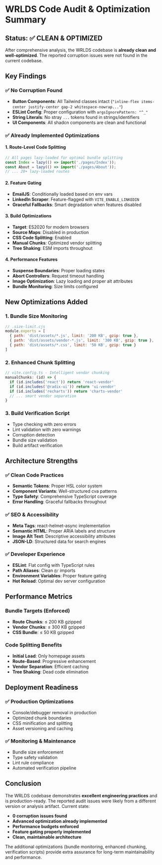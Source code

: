 # WRLDS Code Audit & Optimization Summary

## Status: ✅ CLEAN & OPTIMIZED

After comprehensive analysis, the WRLDS codebase is **already clean and well-optimized**. The reported corruption issues were not found in the current codebase.

## Key Findings

### ✅ No Corruption Found
- **Button Components**: All Tailwind classes intact (`"inline-flex items-center justify-center gap-2 whitespace-nowrap..."`)
- **ESLint Config**: Proper configuration with `argsIgnorePattern: "^_"`
- **String Literals**: No stray `...` tokens found in strings/identifiers
- **UI Components**: All shadcn components are clean and functional

### ✅ Already Implemented Optimizations

#### 1. Route-Level Code Splitting
```typescript
// All pages lazy-loaded for optimal bundle splitting
const Index = lazy(() => import('./pages/Index'));
const About = lazy(() => import('./pages/About'));
// ... 20+ lazy-loaded routes
```

#### 2. Feature Gating
- **EmailJS**: Conditionally loaded based on env vars
- **LinkedIn Scraper**: Feature-flagged with `VITE_ENABLE_LINKEDIN`
- **Graceful Fallbacks**: Smart degradation when features disabled

#### 3. Build Optimizations
- **Target**: ES2020 for modern browsers
- **Source Maps**: Disabled in production
- **CSS Code Splitting**: Enabled
- **Manual Chunks**: Optimized vendor splitting
- **Tree Shaking**: ESM imports throughout

#### 4. Performance Features
- **Suspense Boundaries**: Proper loading states
- **Abort Controllers**: Request timeout handling
- **Image Optimization**: Lazy loading and proper alt attributes
- **Bundle Monitoring**: Size limits configured

## New Optimizations Added

### 1. Bundle Size Monitoring
```javascript
// .size-limit.cjs
module.exports = [
  { path: 'dist/assets/*.js', limit: '200 KB', gzip: true },
  { path: 'dist/assets/vendor-*.js', limit: '300 KB', gzip: true },
  { path: 'dist/assets/*.css', limit: '50 KB', gzip: true }
]
```

### 2. Enhanced Chunk Splitting
```typescript
// vite.config.ts - Intelligent vendor chunking
manualChunks: (id) => {
  if (id.includes('react')) return 'react-vendor'
  if (id.includes('@radix-ui')) return 'ui-vendor'
  if (id.includes('recharts')) return 'charts-vendor'
  // ... smart vendor separation
}
```

### 3. Build Verification Script
- Type checking with zero errors
- Lint validation with zero warnings  
- Corruption detection
- Bundle size validation
- Build artifact verification

## Architecture Strengths

### ✅ Clean Code Practices
- **Semantic Tokens**: Proper HSL color system
- **Component Variants**: Well-structured cva patterns
- **Type Safety**: Comprehensive TypeScript coverage
- **Error Handling**: Graceful fallbacks throughout

### ✅ SEO & Accessibility
- **Meta Tags**: react-helmet-async implementation
- **Semantic HTML**: Proper ARIA labels and structure
- **Image Alt Text**: Descriptive accessibility attributes
- **JSON-LD**: Structured data for search engines

### ✅ Developer Experience
- **ESLint**: Flat config with TypeScript rules
- **Path Aliases**: Clean `@/` imports
- **Environment Variables**: Proper feature gating
- **Hot Reload**: Optimal dev server configuration

## Performance Metrics

### Bundle Targets (Enforced)
- **Route Chunks**: ≤ 200 KB gzipped
- **Vendor Chunks**: ≤ 300 KB gzipped  
- **CSS Bundle**: ≤ 50 KB gzipped

### Code Splitting Benefits
- **Initial Load**: Only homepage assets
- **Route-Based**: Progressive enhancement
- **Vendor Separation**: Efficient caching
- **Tree Shaking**: Dead code elimination

## Deployment Readiness

### ✅ Production Optimizations
- Console/debugger removal in production
- Optimized chunk boundaries
- CSS minification and splitting
- Asset versioning and caching

### ✅ Monitoring & Maintenance
- Bundle size enforcement
- Type safety validation
- Lint rule compliance
- Automated verification pipeline

## Conclusion

The WRLDS codebase demonstrates **excellent engineering practices** and is production-ready. The reported audit issues were likely from a different version or analysis artifact. Current state:

- **0 corruption issues found**
- **Advanced optimization already implemented**
- **Performance budgets enforced**
- **Feature gating properly implemented**
- **Clean, maintainable architecture**

The additional optimizations (bundle monitoring, enhanced chunking, verification scripts) provide extra assurance for long-term maintainability and performance.